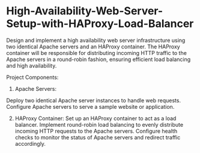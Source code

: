 # High-Availability-Web-Server-Setup-with-HAProxy-Load-Balancer

  Design and implement a high availability web server infrastructure using two identical Apache servers and an HAProxy container. The HAProxy container will be     responsible for distributing incoming HTTP traffic to the Apache servers in a round-robin fashion, ensuring efficient load balancing and high availability.


Project Components:

  1) Apache Servers:
  
  Deploy two identical Apache server instances to handle web requests.
  Configure Apache servers to serve a sample website or application.
  
  2) HAProxy Container:
  Set up an HAProxy container to act as a load balancer.
  Implement round-robin load balancing to evenly distribute incoming HTTP requests to the Apache servers.
  Configure health checks to monitor the status of Apache servers and redirect traffic accordingly.

